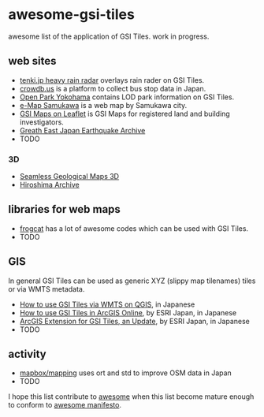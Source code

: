 # awesome-gsi-tiles
awesome list of the application of GSI Tiles. work in progress.

## web sites

- [tenki.jp heavy rain radar](http://www.tenki.jp/map/) overlays rain rader on GSI Tiles.
- [crowdb.us](http://www.crowdb.us) is a platform to collect bus stop data in Japan.
- [Open Park Yokohama](http://yokohama.openpark.jp) contains LOD park information on GSI Tiles.
- [e-Map Samukawa](http://www.town.samukawa.kanagawa.jp/~gis/) is a web map by Samukawa city.
- [GSI Maps on Leaflet](http://www.shirado.jp/gis/leaflet/) is GSI Maps for registered land and building investigators.
- [Greath East Japan Earthquake Archive](http://shinsai.mapping.jp/index_en.html)
- TODO

### 3D
- [Seamless Geological Maps 3D](https://gbank.gsj.jp/seamless/cesium/index.html)
- [Hiroshima Archive](http://hiroshima.mapping.jp/index_en.html)

## libraries for web maps
- [frogcat](https://github.com/frogcat?tab=repositories) has a lot of awesome codes which can be used with GSI Tiles.
- TODO

## GIS
In general GSI Tiles can be used as generic XYZ (slippy map tilenames) tiles or via WMTS metadata.
- [How to use GSI Tiles via WMTS on QGIS](http://d.hatena.ne.jp/tmizu23/20150519), in Japanese
- [How to use GSI Tiles in ArcGIS Online](http://blog.esrij.com/arcgisblog/2015/01/post-447b.html), by ESRI Japan, in Japanese
- [ArcGIS Extension for GSI Tiles, an Update](http://blog.esrij.com/arcgisblog/2015/04/post-1f32.html), by ESRI Japan, in Japanese
- TODO

## activity

- [mapbox/mapping](https://github.com/mapbox/mapping/issues/120) uses ort and std to improve OSM data in Japan
- TODO

I hope this list contribute to [awesome](https://github.com/sindresorhus/awesome) when this list become mature enough to conform to [awesome manifesto](https://github.com/sindresorhus/awesome).
